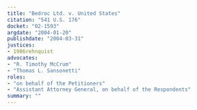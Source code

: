 ```yaml
---
title: "Bedroc Ltd. v. United States"
citation: "541 U.S. 176"
docket: "02-1593"
argdate: "2004-01-20"
publishdate: "2004-03-31"
justices:
- 1986rehnquist
advocates:
- "R. Timothy McCrum"
- "Thomas L. Sansonetti"
roles:
- "on behalf of the Petitioners"
- "Assistant Attorney General, on behalf of the Respondents"
summary: ""
---
```


